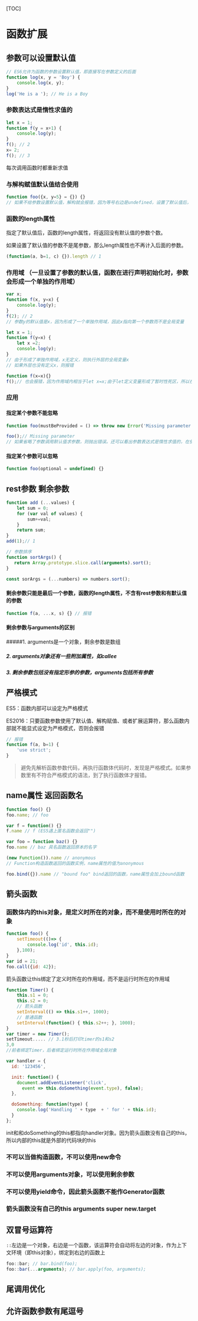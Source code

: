 [TOC]

# 函数扩展

## 参数可以设置默认值

```javascript
// ES6允许为函数的参数设置默认值，即直接写在参数定义的后面
function log(x, y = 'Boy') {
    console.log(x, y);
}
log('He is a '); // He is a Boy
```

### 参数表达式是惰性求值的

```javascript
let x = 1;
function f(y = x+1) {
    console.log(y);
}
f(); // 2
x= 2;
f(); // 3
```

每次调用函数时都重新求值

### 与解构赋值默认值结合使用

```javascript
function foo({x, y=5} = {}) {}
// 如果不给参数设置默认值，解构就会报错，因为等号右边是undefined，设置了默认值后，可以避免这种情况
```

### 函数的length属性

指定了默认值后，函数的length属性，将返回没有默认值的参数个数。

如果设置了默认值的参数不是尾参数，那么length属性也不再计入后面的参数。

```javascript
(function(a, b=1, c) {}).length // 1
```

### 作用域 （一旦设置了参数的默认值，函数在进行声明初始化时，参数会形成一个单独的作用域）

```javascript
var x;
function f(x, y=x) {
    console.log(y);
}
f(2); // 2
// 参数y的默认值是x，因为形成了一个单独作用域，因此x指向第一个参数而不是全局变量

let x = 1;
function f(y=x) {
    let x =2;
    console.log(y);
}
// 由于形成了单独作用域，x无定义，则执行外层的全局变量x
// 如果外层也没有定义x，则报错

function f(x=x){}
f();// 也会报错，因为作用域内相当于let x=x;由于let定义变量形成了暂时性死区，所以在声明前使用会报错。
```

### 应用

#### 指定某个参数不能忽略

```javascript
function foo(mustBeProvided = () => throw new Error('Missing parameter')) {}

foo();// Missing parameter
// 如果省略了参数调用默认值求参数，则抛出错误。还可以看出参数表达式是惰性求值的，在使用时计算而不是定义时计算
```

#### 指定某个参数可以忽略

```javascript
function foo(optional = undefined) {}
```

## rest参数 剩余参数

```javascript
function add (...values) {
    let sum = 0;
    for (var val of values) {
        sum+=val;
    }
    return sum;
}
add(1);// 1

// 参数排序
function sortArgs() {
   return Array.prototype.slice.call(arguments).sort();
}

const sorArgs = (...numbers) => numbers.sort();
```

#### 剩余参数只能是最后一个参数，函数的length属性，不含有rest参数和有默认值的参数

```javascript
function f(a, ...x, s) {} // 报错
```

#### 剩余参数与arguments的区别

#####1. arguments是一个对象，剩余参数是数组

##### 2. arguments对象还有一些附加属性，如callee

##### 3. 剩余参数包括没有指定形参的参数，arguments包括所有参数

## 严格模式

ES5：函数内部可以设定为严格模式

ES2016：只要函数参数使用了默认值、解构赋值、或者扩展运算符，那么函数内部就不能显式设定为严格模式，否则会报错

```javascript
// 报错
function f(a, b=1) {
    'use strict';
}
```

> 避免先解析函数参数代码，再执行函数体代码时，发现是严格模式。如果参数里有不符合严格模式的语法，到了执行函数体才报错。

## name属性 返回函数名

```javascript
function foo() {}
foo.name; // foo

var f = function() {}
f.name // f (ES5遇上匿名函数会返回"")

var foo = function baz() {}
foo.name // baz 具名函数返回原本的名字

(new Function()).name // anonymous
// Function构造函数返回的函数实例，name属性的值为anonymous

foo.bind({}).name // "bound foo" bind返回的函数，name属性会加上bound函数
```

## 箭头函数

### 函数体内的this对象，是定义时所在的对象，而不是使用时所在的对象

```javascript
function foo() {
    setTimeout(()=> {
        console.log('id', this.id);
    },100);
}
var id = 21;
foo.call({id: 42});
```

箭头函数让this绑定了定义时所在的作用域，而不是运行时所在的作用域

```javascript
function Timer() {
    this.s1 = 0;
    this.s2 = 0;
    // 箭头函数
    setInterval(() => this.s1++, 1000);
    // 普通函数
    setInterval(function() { this.s2++; }, 1000);
}
var timer = new Timer();
setTimeout..... // 3.1秒后打印timer的s1和s2
3,0
//前者绑定Timer，后者绑定运行时所在作用域全局对象
```

```javascript
var handler = {
  id: '123456',

  init: function() {
    document.addEventListener('click',
      event => this.doSomething(event.type), false);
  },

  doSomething: function(type) {
    console.log('Handling ' + type  + ' for ' + this.id);
  }
};
```

init和和doSomething的this都指向handler对象。因为箭头函数没有自己的this，所以内部的this就是外部的代码块的this

### 不可以当做构造函数，不可以使用new命令

### 不可以使用arguments对象，可以使用剩余参数

### 不可以使用yield命令，因此箭头函数不能作Generator函数

### 箭头函数没有自己的this arguments super new.target



## 双冒号运算符

`::`左边是一个对象，右边是一个函数，该运算符会自动将左边的对象，作为上下文环境（即this对象），绑定到右边的函数上

```javascript
foo::bar; // bar.bind(foo);
foo::bar(...arguments); // bar.apply(foo, arguments);
```





## 尾调用优化

## 允许函数参数有尾逗号





















